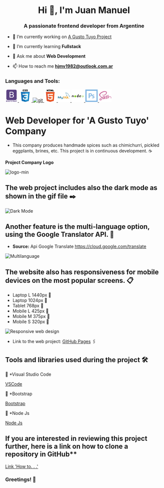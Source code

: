 <h1 align="center">Hi 👋, I'm Juan Manuel</h1>
<h3 align="center">A passionate frontend developer from Argentine</h3>

- 🔭 I’m currently working on [A Gusto Tuyo Project](https://duk3nd3.github.io/AGustoTuyo/)

- 🌱 I’m currently learning **Fullstack**

- 💬 Ask me about **Web Development**

- 📫 How to reach me **hjmv1982@outlook.com.ar**


<h3 align="left">Languages and Tools:</h3>
<p align="left"> <a href="https://getbootstrap.com" target="_blank"> <img src="https://raw.githubusercontent.com/devicons/devicon/master/icons/bootstrap/bootstrap-plain-wordmark.svg" alt="bootstrap" width="40" height="40"/> </a> <a href="https://www.w3schools.com/css/" target="_blank"> <img src="https://raw.githubusercontent.com/devicons/devicon/master/icons/css3/css3-original-wordmark.svg" alt="css3" width="40" height="40"/> </a> <a href="https://git-scm.com/" target="_blank"> <img src="https://www.vectorlogo.zone/logos/git-scm/git-scm-icon.svg" alt="git" width="40" height="40"/> </a> <a href="https://www.w3.org/html/" target="_blank"> <img src="https://raw.githubusercontent.com/devicons/devicon/master/icons/html5/html5-original-wordmark.svg" alt="html5" width="40" height="40"/> </a> <a href="https://www.mysql.com/" target="_blank"> <img src="https://raw.githubusercontent.com/devicons/devicon/master/icons/mysql/mysql-original-wordmark.svg" alt="mysql" width="40" height="40"/> </a> <a href="https://nodejs.org" target="_blank"> <img src="https://raw.githubusercontent.com/devicons/devicon/master/icons/nodejs/nodejs-original-wordmark.svg" alt="nodejs" width="40" height="40"/> </a> <a href="https://www.photoshop.com/en" target="_blank"> <img src="https://raw.githubusercontent.com/devicons/devicon/master/icons/photoshop/photoshop-line.svg" alt="photoshop" width="40" height="40"/> </a> <a href="https://sass-lang.com" target="_blank"> <img src="https://raw.githubusercontent.com/devicons/devicon/master/icons/sass/sass-original.svg" alt="sass" width="40" height="40"/> </a> </p>



# Web Developer for **'A Gusto Tuyo'** Company


- This company produces handmade spices such as chimichurri, pickled eggplants, brines, etc. This project is in continuous development. ☕

**Project Company Logo**

![logo-min](https://user-images.githubusercontent.com/87254745/133169798-fe7ae8ec-3c70-465c-961a-231b5d86b9f5.jpg)


## The web project includes also the **dark mode** as shown in the gif file ✒️


![Dark Mode](https://user-images.githubusercontent.com/87254745/133006521-44554307-e34c-4da4-b08e-1daf66e15fff.gif)


## Another feature is the **multi-language option**, using the Google Translator API. 🚀

- **Source:** Api Google Translate https://cloud.google.com/translate

![Multilanguage](https://user-images.githubusercontent.com/87254745/133006620-5017521d-0b0a-49ac-98a1-c1ad00804d85.gif)


## The website also has responsiveness for **mobile devices** on the most popular screens. 📋

- Laptop L 1440px 📌
- Laptop 1024px 📌
- Tablet 768px 📌
- Mobile L 425px 📌
- Mobile M 375px 📌
- Mobile S 320px 📌


![Responsive web design](https://user-images.githubusercontent.com/87254745/133006758-46dab97d-9ece-4662-ac48-6026af607064.gif)


- Link to the web project: [GitHub Pages](https://duk3nd3.github.io/AGustoTuyo/) 🖇️


## **Tools and libraries** used during the project 🛠️


🔩 *Visual Studio Code 
  
  [VSCode](https://code.visualstudio.com/)
  
🔩 *Bootstrap 

  [Bootstrap](https://getbootstrap.com/)
 
 🔩 *Node Js  

  [Node Js](https://nodejs.org/en/)
  
  
 ## If you are **interested** in reviewing this project further, here is a link on **how to clone** a repository in GitHub**
 
 
 [Link 'How to. . .'](https://docs.github.com/en/repositories/creating-and-managing-repositories/cloning-a-repository)
 
 
  
### **Greetings!** 👋
